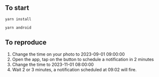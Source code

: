 ## To start

`yarn install`

`yarn android`

## To reproduce

1. Change the time on your photo to 2023-09-01 09:00:00
2. Open the app, tap on the button to schedule a notification in 2 minutes
3. Change the time to 2023-11-01 08:00:00
4. Wait 2 or 3 minutes, a notification scheduled at 09:02 will fire.  
